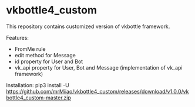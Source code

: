 # vkbottle4_custom

This repository contains customized version of vkbottle framework.

Features:
- FromMe rule
- edit method for Message
- id property for User and Bot
- vk_api property for User, Bot and Message (implementation of vk_api framework)

Installation: pip3 install -U https://github.com/mrMiiao/vkbottle4_custom/releases/download/v1.0.0/vkbottle4_custom-master.zip
